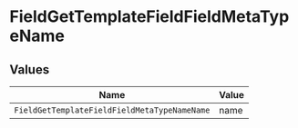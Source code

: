 # FieldGetTemplateFieldFieldMetaTypeName


## Values

| Name                                         | Value                                        |
| -------------------------------------------- | -------------------------------------------- |
| `FieldGetTemplateFieldFieldMetaTypeNameName` | name                                         |
